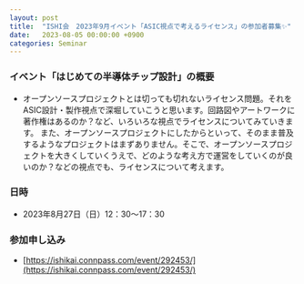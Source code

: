 ```yaml
---
layout: post
title:  "ISHI会　2023年9月イベント「ASIC視点で考えるライセンス」の参加者募集✨"
date:   2023-08-05 00:00:00 +0900
categories: Seminar
---
```


### イベント「はじめての半導体チップ設計」の概要
* オープンソースプロジェクトとは切っても切れないライセンス問題。それをASIC設計・製作視点で深堀していこうと思います。回路図やアートワークに著作権はあるのか？など、いろいろな視点でライセンスについてみていきます。
また、オープンソースプロジェクトにしたからといって、そのまま普及するようなプロジェクトはまずありません。そこで、オープンソースプロジェクトを大きくしていくうえで、どのような考え方で運営をしていくのが良いのか？などの視点でも、ライセンスについて考えます。


### 日時
* 2023年8月27日（日）12：30〜17：30


### 参加申し込み 
* [https://ishikai.connpass.com/event/292453/](https://ishikai.connpass.com/event/292453/)

